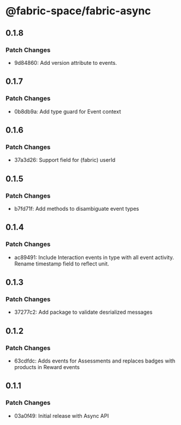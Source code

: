 # @fabric-space/fabric-async

## 0.1.8

### Patch Changes

- 9d84860: Add version attribute to events.

## 0.1.7

### Patch Changes

- 0b8db9a: Add type guard for Event context

## 0.1.6

### Patch Changes

- 37a3d26: Support field for (fabric) userId

## 0.1.5

### Patch Changes

- b7fd71f: Add methods to disambiguate event types

## 0.1.4

### Patch Changes

- ac89491: Include Interaction events in type with all event activity.
  Rename timestamp field to reflect unit.

## 0.1.3

### Patch Changes

- 37277c2: Add package to validate desrialized messages

## 0.1.2

### Patch Changes

- 63cdfdc: Adds events for Assessments and replaces badges with products in Reward events

## 0.1.1

### Patch Changes

- 03a0f49: Initial release with Async API
